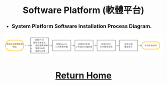
# <div align="center">Software Platform (軟體平台)</div> 
- ### System Platform Software Installation Process Diagram.
![images](./img/software_setup.png)  

# <div align="center">[Return Home](../../)</div>  
